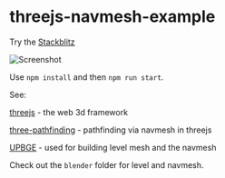 # threejs-navmesh-example

Try the [Stackblitz](https://stackblitz.com/github/tamani-coding/threejs-navmesh-example) 

![Screenshot](https://github.com/tamani-coding/threejs-navmesh-example/blob/main/screenshot01.png?raw=true)

Use `npm install` and then `npm run start`.

See:

[threejs](https://threejs.org/) - the web 3d framework

[three-pathfinding](three-pathfinding) - pathfinding via navmesh in threejs

[UPBGE](https://upbge.org/#/) - used for building level mesh and the navmesh

Check out the `blender` folder for level and navmesh.